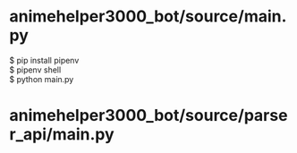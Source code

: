 # animehelper3000_bot/source/main.py

$ pip install pipenv
<br/>
$ pipenv shell
<br/>
$ python main.py

# animehelper3000_bot/source/parser_api/main.py